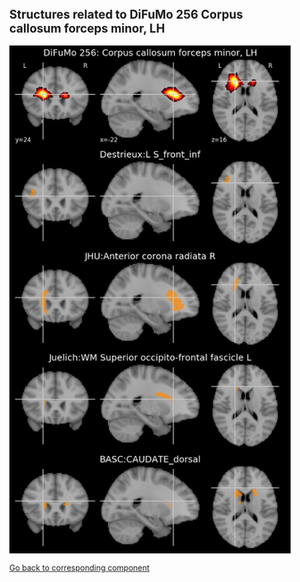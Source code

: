 


## Structures related to DiFuMo 256 Corpus callosum forceps minor, LH

![34](34.jpg "Structures related to DiFuMo 256 Corpus callosum forceps minor, LH")

[Go back to corresponding component](https://parietal-inria.github.io/DiFuMo/256/html/34.html)